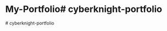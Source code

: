# My-Portfolio#   c y b e r k n i g h t - p o r t f o l i o  
 #   c y b e r k n i g h t - p o r t f o l i o  
 